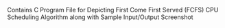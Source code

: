 Contains C Program File for Depicting First Come First Served (FCFS) CPU Scheduling Algorithm along with Sample Input/Output Screenshot
